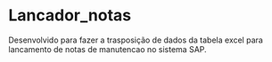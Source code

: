 # Lancador_notas
Desenvolvido para fazer a trasposição de dados da tabela excel para lancamento de notas de manutencao no sistema SAP.
